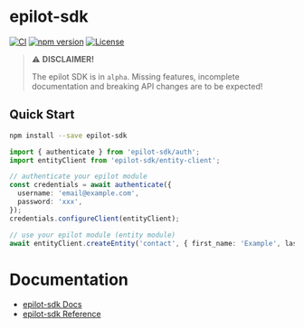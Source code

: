 # epilot-sdk

[![CI](https://github.com/epilot-dev/sdk-js/workflows/CI/badge.svg)](https://github.com/epilot-dev/sdk-js/actions?query=workflow%3ACI) [![npm version](https://img.shields.io/npm/v/epilot-sdk.svg)](https://www.npmjs.com/package/epilot-sdk) [![License](http://img.shields.io/:license-mit-blue.svg)](https://github.com/epilot-dev/sdk-js/blob/main/LICENSE)

>  ⚠️ **DISCLAIMER!**
>
> The epilot SDK is in `alpha`. Missing features, incomplete documentation and breaking API changes are to be expected!

## Quick Start

```sh
npm install --save epilot-sdk
```

```typescript
import { authenticate } from 'epilot-sdk/auth';
import entityClient from 'epilot-sdk/entity-client';

// authenticate your epilot module
const credentials = await authenticate({
  username: 'email@example.com',
  password: 'xxx',
});
credentials.configureClient(entityClient);

// use your epilot module (entity module)
await entityClient.createEntity('contact', { first_name: 'Example', last_name: 'Contact' });
```

# Documentation

- [epilot-sdk Docs](https://docs.epilot.io/docs/architecture/sdk)
- [epilot-sdk Reference](https://docs.epilot.io/api)

